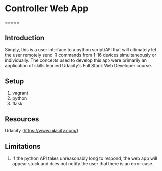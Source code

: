# Controller Web App
=====

Introduction
-----
Simply, this is a user interface to a python script/API that will ultimately let the user remotely send IR commands from 1-16 devices simultaneously or individually. The concepts used to develop this app were primarily an application of skills learned Udacity's Full Stack Web Developer course. 


Setup
-----
1. vagrant
2. python
3. flask





Resources
-----
Udacity (https://www.udacity.com/)


Limitations
----
1. If the python API takes unreasonably long to respond, the web app will appear stuck and does not notify the user that there is an error case.

